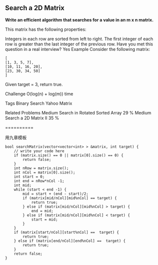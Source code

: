 ## Search a 2D Matrix ##
**Write an efficient algorithm that searches for a value in an m x n matrix.**

This matrix has the following properties:

Integers in each row are sorted from left to right.
The first integer of each row is greater than the last integer of the previous row.
Have you met this question in a real interview? Yes
Example
Consider the following matrix:

	[
	[1, 3, 5, 7],
	[10, 11, 16, 20],
	[23, 30, 34, 50]
	]

Given target = 3, return true.

Challenge 
O(log(n) + log(m)) time

Tags 
Binary Search Yahoo Matrix

Related Problems 
Medium Search in Rotated Sorted Array 29 %
Medium Search a 2D Matrix II 35 %

==========

用九章模板

	bool searchMatrix(vector<vector<int> > &matrix, int target) {
	    // write your code here
	    if (matrix.size() == 0 || matrix[0].size() == 0) {
	        return false;
	    }
	    int nRow = matrix.size();
	    int nCol = matrix[0].size();
	    int start = 0;
	    int end = nRow*nCol -1;
	    int mid;
	    while (start < end -1) {
	        mid = start + (end - start)/2;
	        if (matrix[mid/nCol][mid%nCol] == target) {
	            return true;
	        } else if (matrix[mid/nCol][mid%nCol] > target) {
	            end = mid;
	        } else if (matrix[mid/nCol][mid%nCol] < target) {
	            start = mid;
	        }
	    }
	    if (matrix[start/nCol][start%nCol] ==  target) {
	        return true;
	    } else if (matrix[end/nCol][end%nCol] ==  target) {
	        return true;
	    }
	    return false;
	}